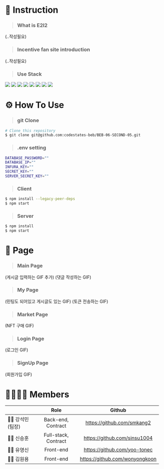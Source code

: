 
# 👋 Instruction
>### What is E2I2 
(..작성필요)
>### Incentive fan site introduction
(..작성필요)
>### Use Stack
<div><img src="https://img.shields.io/badge/Express-000000?style=flat-square&logo=express&logoColor=white"/> <img src="https://img.shields.io/badge/Node.js-339933?style=flat-square&logo=node.js&logoColor=white"/> <img src="https://img.shields.io/badge/React-61DAFB?style=flat-square&logo=react&logoColor=black"/> <img src="https://img.shields.io/badge/MySQL-4479A1?style=flat-square&logo=mysql&logoColor=white"/> <img src="https://img.shields.io/badge/Web3.js-F16822?style=flat-square&logo=web3.js&logoColor=black"/> <img src="https://img.shields.io/badge/IPFS-65C2CB?style=flat-square&logo=ipfs&logoColor=white"/> <img src="https://img.shields.io/badge/Bootstrap-7952B3?style=flat-square&logo=bootstrap&logoColor=black"/> <img src="https://img.shields.io/badge/RactRouter-CA4245?style=flat-square&logo=reactRouter&logoColor=black"/></div>

# ⚙️ How To Use
>### git Clone
```bash
# Clone this repository
$ git clone git@github.com:codestates-beb/BEB-06-SECOND-05.git
````
>### .env setting
```bash
DATABASE_PASSWORD=""
DATABASE_IP=""
INFURA_KEY=""
SECRET_KEY=""
SERVER_SECRET_KEY=""
```
>### Client
```bash
$ npm install --legacy-peer-deps
$ npm start
```
>### Server
```bash
$ npm install
$ npm start
```

# 📜 Page
>### Main Page
(게시글 입력하는 GIF 추가)
(댓글 작성하는 GIF)
>### My Page
(민팅도 되어있고 게시글도 있는 GIF)
(토큰 전송하는 GIF)
>### Market Page
(NFT 구매 GIF)
>### Login Page
(로그인 GIF)
>### SignUp Page
(회원가입 GIF)
# 👨‍👩‍👦‍👦 Members
||Role|Github|
|---|:---:|:---:|
|🧑‍💻 강석민(팀장)|Back-end, Contract|https://github.com/smkang2|
|🧑‍💻 신승훈|Full-stack, Contract|https://github.com/sinsu1004|
|🧑‍💻 유영신|Front-end|https://github.com/yoo-tonec|
|🧑‍💻 김원용|Front-end|https://github.com/wonyongkoon|




